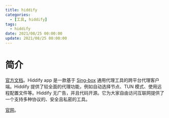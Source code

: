 ```yaml
---
title: hiddify
categories: 
  - [工具, hiddify]
tags:
  - hiddify
date: 2021/08/25 00:00:00
update: 2021/08/25 00:00:00
---
```


# 简介

[官方文档](https://github.com/hiddify/hiddify-app/blob/main/README_cn.md)。Hiddify app 是一款基于 [Sing-box](https://github.com/SagerNet/sing-box) 通用代理工具的跨平台代理客户端。Hiddify 提供了较全面的代理功能，例如自动选择节点、TUN 模式、使用远程配置文件等。Hiddify 无广告，并且代码开源。它为大家自由访问互联网提供了一个支持多种协议的、安全且私密的工具。

[官网](https://hiddify.com/)。